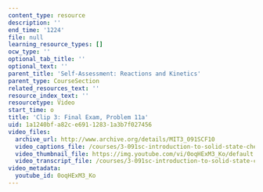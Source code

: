 ```yaml
---
content_type: resource
description: ''
end_time: '1224'
file: null
learning_resource_types: []
ocw_type: ''
optional_tab_title: ''
optional_text: ''
parent_title: 'Self-Assessment: Reactions and Kinetics'
parent_type: CourseSection
related_resources_text: ''
resource_index_text: ''
resourcetype: Video
start_time: o
title: 'Clip 3: Final Exam, Problem 11a'
uid: 1a1240bf-a82c-e691-1283-1a3b7f027456
video_files:
  archive_url: http://www.archive.org/details/MIT3_091SCF10
  video_captions_file: /courses/3-091sc-introduction-to-solid-state-chemistry-fall-2010/546923dd41685bd8a9be67b527be98ac_0oqHExM3_Ko.vtt
  video_thumbnail_file: https://img.youtube.com/vi/0oqHExM3_Ko/default.jpg
  video_transcript_file: /courses/3-091sc-introduction-to-solid-state-chemistry-fall-2010/bd28d075823ed70b23f77ef56bb6b669_0oqHExM3_Ko.pdf
video_metadata:
  youtube_id: 0oqHExM3_Ko
---
```

